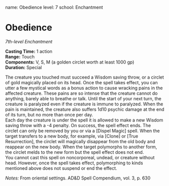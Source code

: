 name: Obedience
level: 7
school: Enchantment

# Obedience
_7th-level Enchantment_ 

**Casting Time:** 1 action    
**Range:** Touch    
**Components:** V, S, M (a golden circlet worth at least 1000 gp)   
**Duration:** Special

The creature you touched must succeed a Wisdom saving throw, or a  circlet of gold magically placed on its head. Once the spell takes effect, you can utter a few mystical words as a bonus action to cause wracking pains in the affected creature. These pains are so intense that the creature cannot do anything, barely able to breathe or talk. Until the start of your next turn, the creature is paralyzed even if the creature is immune to paralyzed. When the pain is maintained, the creature also suffers 1d10 psychic damage at the end of its turn, but no more than once per day.  
Each day the creature is under the spell it is allowed to make a new Wisdom saving throw with a -4 penalty. On success, the spell effect ends. The circlet can only be removed by you or via a [Dispel Magic] spell.  When the target transfers to a new body, for example, via [Clone] or [True Resurrection], the circlet will magically disappear from the old body and reappear on the new body. When the target polymorphs to another form, the circlet melds to the new form but the spell effect does not end.  
You cannot cast this spell on noncorporeal,  undead, or creature without head. However, once the spell takes effect, polymorphing to kinds mentioned above does not suspend or end the effect.

_Notes:_  From oriental settings. AD&D Spell Compendium, vol. 3, p. 630